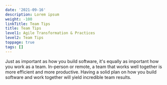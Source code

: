 ```yaml
---
date: '2021-09-16'
description: Lorem ipsum
weight: -100
linkTitle: Team Tips
title: Team Tips
level1: Agile Transformation & Practices
level2: Team Tips
toppage: true
tags: []
---
```


Just as important as how you build software, it's equally as important how you work as a team. In-person or remote, a team that works well together is more efficient and more productive. Having a solid plan on how you build software and work together will yield incredible team results.